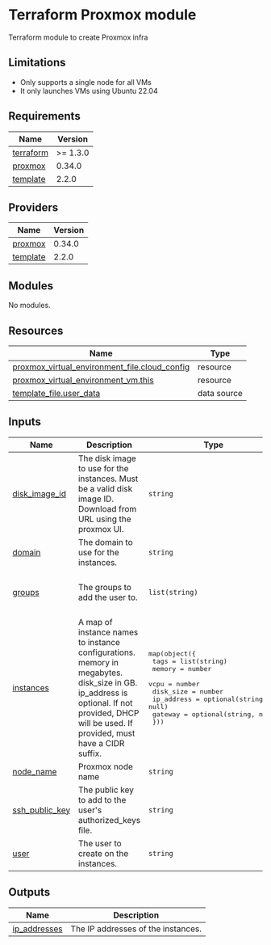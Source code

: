 # Terraform Proxmox module

Terraform module to create Proxmox infra

## Limitations

- Only supports a single node for all VMs
- It only launches VMs using Ubuntu 22.04

<!-- markdownlint-disable MD033 -->
<!-- BEGIN_TF_DOCS -->
## Requirements

| Name | Version |
|------|---------|
| <a name="requirement_terraform"></a> [terraform](#requirement\_terraform) | >= 1.3.0 |
| <a name="requirement_proxmox"></a> [proxmox](#requirement\_proxmox) | 0.34.0 |
| <a name="requirement_template"></a> [template](#requirement\_template) | 2.2.0 |

## Providers

| Name | Version |
|------|---------|
| <a name="provider_proxmox"></a> [proxmox](#provider\_proxmox) | 0.34.0 |
| <a name="provider_template"></a> [template](#provider\_template) | 2.2.0 |

## Modules

No modules.

## Resources

| Name | Type |
|------|------|
| [proxmox_virtual_environment_file.cloud_config](https://registry.terraform.io/providers/bpg/proxmox/0.34.0/docs/resources/virtual_environment_file) | resource |
| [proxmox_virtual_environment_vm.this](https://registry.terraform.io/providers/bpg/proxmox/0.34.0/docs/resources/virtual_environment_vm) | resource |
| [template_file.user_data](https://registry.terraform.io/providers/hashicorp/template/2.2.0/docs/data-sources/file) | data source |

## Inputs

| Name | Description | Type | Default | Required |
|------|-------------|------|---------|:--------:|
| <a name="input_disk_image_id"></a> [disk\_image\_id](#input\_disk\_image\_id) | The disk image to use for the instances. Must be a valid disk image ID. Download from URL using the proxmox UI. | `string` | `"local:iso/jammy-server-cloudimg-amd64.img"` | no |
| <a name="input_domain"></a> [domain](#input\_domain) | The domain to use for the instances. | `string` | `"example.com"` | no |
| <a name="input_groups"></a> [groups](#input\_groups) | The groups to add the user to. | `list(string)` | <pre>[<br>  "users",<br>  "admin"<br>]</pre> | no |
| <a name="input_instances"></a> [instances](#input\_instances) | A map of instance names to instance configurations.<br>memory in megabytes.<br>disk\_size in GB.<br>ip\_address is optional. If not provided, DHCP will be used. If provided, must have a CIDR suffix. | <pre>map(object({<br>    tags       = list(string)<br>    memory     = number<br>    vcpu       = number<br>    disk_size  = number<br>    ip_address = optional(string, null)<br>    gateway    = optional(string, null)<br>  }))</pre> | `{}` | no |
| <a name="input_node_name"></a> [node\_name](#input\_node\_name) | Proxmox node name | `string` | `"pve"` | no |
| <a name="input_ssh_public_key"></a> [ssh\_public\_key](#input\_ssh\_public\_key) | The public key to add to the user's authorized\_keys file. | `string` | n/a | yes |
| <a name="input_user"></a> [user](#input\_user) | The user to create on the instances. | `string` | `"ubuntu"` | no |

## Outputs

| Name | Description |
|------|-------------|
| <a name="output_ip_addresses"></a> [ip\_addresses](#output\_ip\_addresses) | The IP addresses of the instances. |
<!-- END_TF_DOCS -->
<!-- markdownlint-enable MD033 -->

